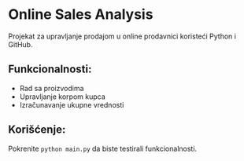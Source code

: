 
# Online Sales Analysis

Projekat za upravljanje prodajom u online prodavnici koristeći Python i GitHub.

## Funkcionalnosti:
- Rad sa proizvodima
- Upravljanje korpom kupca
- Izračunavanje ukupne vrednosti

## Korišćenje:
Pokrenite `python main.py` da biste testirali funkcionalnosti.
